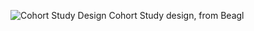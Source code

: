 ![Cohort Study Design](http://www.ciphi.ca/hamilton/Content/images/epma/maCCCS02.gif)
Cohort Study design, from Beagl